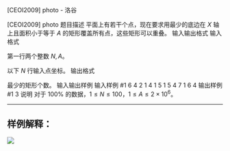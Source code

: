 



[CEOI2009] photo - 洛谷














[CEOI2009] photo
题目描述
平面上有若干个点，现在要求用最少的底边在 $X$ 轴上且面积小于等于 $A$ 的矩形覆盖所有点，这些矩形可以重叠。 
输入输出格式
输入格式

第一行两个整数 $N,A$。 

以下 $N$ 行输入点坐标。
输出格式

最少的矩形个数。
输入输出样例
输入样例 #1
6 4
2 1 
4 1 
5 1 
5 4 
7 1 
6 4
输出样例 #1
3
说明
对于 $100\%$ 的数据，$1\le N\le 100$，$1\le A\le 2\times 10^6$。

------

## 样例解释：

![](https://cdn.luogu.com.cn/upload/image_hosting/8p4pjwmq.png)







